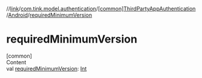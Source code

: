 //[link](../../../index.md)/[com.tink.model.authentication](../../index.md)/[[common]ThirdPartyAppAuthentication](../index.md)/[Android](index.md)/[requiredMinimumVersion](required-minimum-version.md)



# requiredMinimumVersion  
[common]  
Content  
val [requiredMinimumVersion](required-minimum-version.md): [Int](https://kotlinlang.org/api/latest/jvm/stdlib/kotlin/-int/index.html)  



